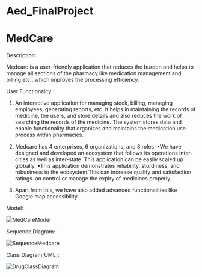 # Aed_FinalProject
# MedCare

Description:

Medcare is a user-friendly application that reduces the burden and helps to manage all sections of the pharmacy like medication management and billing etc., which improves the processing efficiency.

User Functionality :

1) An interactive application for managing stock, billing, managing employees, generating reports, etc. It helps in maintaining the records of medicine, the users, and store details and also reduces the work of searching the records of the medicine. The system stores data and enable functionality that organizes and maintains the medication use process within pharmacies.

2) Medcare has 4 enterprises, 6 organizations, and 8 roles. •We have designed and developed an ecosystem that follows its operations inter-cities as well as inter-state. This application can be easily scaled up globally. •This application demonstrates reliability, sturdiness, and robustness to the ecosystem.This can increase quality and satisfaction ratings. an control or manage the expiry of medicines properly.

3) Apart from this, we have also added advanced functionalities like Google map accessibility.

Model:

![MedCareModel](https://user-images.githubusercontent.com/112993464/206947399-4e51e690-d559-42df-ad77-d68a62c2ccb8.jpg)

Sequence Diagram:

![SequenceMedcare](https://user-images.githubusercontent.com/112993464/206947616-0e719df7-1408-4637-9a06-6c3e7fd235cf.jpg)

Class Diagram[UML]:

![DrugClassDiagram](https://user-images.githubusercontent.com/114772112/206952169-a9046186-ca73-40a7-a0e2-73e27eec07ad.png)






